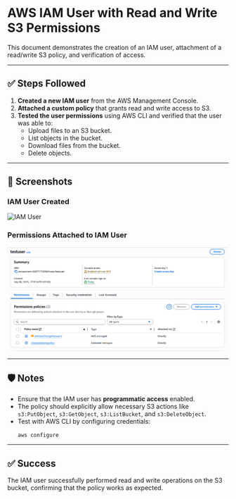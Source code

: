 
# AWS IAM User with Read and Write S3 Permissions

This document demonstrates the creation of an IAM user, attachment of a read/write S3 policy, and verification of access.

---

## ✅ Steps Followed

1. **Created a new IAM user** from the AWS Management Console.
2. **Attached a custom policy** that grants read and write access to S3.
3. **Tested the user permissions** using AWS CLI and verified that the user was able to:
   - Upload files to an S3 bucket.
   - List objects in the bucket.
   - Download files from the bucket.
   - Delete objects.

---

## 📸 Screenshots

### IAM User Created
![IAM User](./Iamuser.pngmuser.png)

### Permissions Attached to IAM User
![Permissions Screenshot](./permisson.png)

---

## 🛡️ Notes

- Ensure that the IAM user has **programmatic access** enabled.
- The policy should explicitly allow necessary S3 actions like `s3:PutObject`, `s3:GetObject`, `s3:ListBucket`, and `s3:DeleteObject`.
- Test with AWS CLI by configuring credentials:
  ```bash
  aws configure
  ```

---

## ✅ Success

The IAM user successfully performed read and write operations on the S3 bucket, confirming that the policy works as expected.
